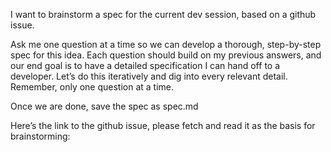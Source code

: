 I want to brainstorm a spec for the current dev session, based on a github issue.

Ask me one question at a time so we can develop a thorough, step-by-step spec for this idea. Each question should build on my previous answers, and our end goal is to have a detailed specification I can hand off to a developer. Let’s do this iteratively and dig into every relevant detail. Remember, only one question at a time.

Once we are done, save the spec as spec.md

Here’s the link to the github issue, please fetch and read it as the basis for brainstorming:


